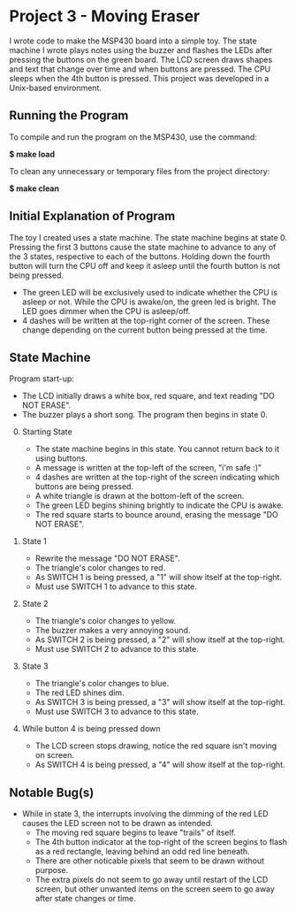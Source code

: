 # Project 3 - Moving Eraser

I wrote code to make the MSP430 board into a simple toy. The state machine I wrote
plays notes using the buzzer and flashes the LEDs after pressing the buttons on the green board.
The LCD screen draws shapes and text that change over time and when buttons are pressed. The CPU
sleeps when the 4th button is pressed. This project was developed in a Unix-based environment.

## Running the Program

To compile and run the program on the MSP430, use the command:

**$ make load**

To clean any unnecessary or temporary files from the project directory:

**$ make clean**

## Initial Explanation of Program

  The toy I created uses a state machine. The state machine begins at state 0. 
Pressing the first 3 buttons cause the state machine to advance to any of the 3 states, 
respective to each of the buttons. 
Holding down the fourth button will turn the CPU off and keep it asleep until the fourth
button is not being pressed.

  - The green LED will be exclusively used to indicate whether the CPU is asleep or not. While
  the CPU is awake/on, the green led is bright. The LED goes dimmer when the CPU is asleep/off.
  - 4 dashes will be written at the top-right corner of the screen. These change depending on
  the current button being pressed at the time.

## State Machine

Program start-up:
   - The LCD initially draws a white box, red square, and text reading "DO NOT ERASE".
   - The buzzer plays a short song. The program then begins in state 0.

0. Starting State
   - The state machine begins in this state. You cannot return back to it using buttons.
   - A message is written at the top-left of the screen, "i'm safe :)"
   - 4 dashes are written at the top-right of the screen indicating which buttons are being
   pressed.
   - A white triangle is drawn at the bottom-left of the screen.
   - The green LED begins shining brightly to indicate the CPU is awake.
   - The red square starts to bounce around, erasing the message "DO NOT ERASE".
   
1. State 1
   - Rewrite the message "DO NOT ERASE".
   - The triangle's color changes to red.
   - As SWITCH 1 is being pressed, a "1" will show itself at the top-right.
   - Must use SWITCH 1 to advance to this state.
   
2. State 2
   - The triangle's color changes to yellow.
   - The buzzer makes a very annoying sound.
   - As SWITCH 2 is being pressed, a "2" will show itself at the top-right.
   - Must use SWITCH 2 to advance to this state.
   
3. State 3
   - The triangle's color changes to blue.
   - The red LED shines dim.
   - As SWITCH 3 is being pressed, a "3" will show itself at the top-right.
   - Must use SWITCH 3 to advance to this state.

4. While button 4 is being pressed down
   - The LCD screen stops drawing, notice the red square isn't moving on screen.
   - As SWITCH 4 is being pressed, a "4" will show itself at the top-right.
   
## Notable Bug(s)

  - While in state 3, the interrupts involving the dimming of the red LED
  causes the LED screen not to be drawn as intended.
    - The moving red square begins to leave "trails" of itself. 
    - The 4th button indicator at the top-right of the screen begins to flash as a 
    red rectangle, leaving behind an odd red line beneath. 
    - There are other noticable pixels that seem to be drawn without purpose. 
    - The extra pixels do not seem to go away until restart of the LCD screen, but
    other unwanted items on the screen seem to go away after state changes or time.
